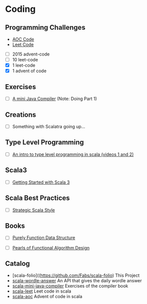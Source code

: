 # Coding

## Programming Challenges

* [AOC Code](https://github.com/Fabs/scala-aoc)
* [Leet Code](https://github.com/Fabs/scala-leet)

- [ ] 2015 advent-code
- [ ] 10 leet-code
- [x] 1 leet-code
- [x] 1 advent of code

## Exercises

* [ ] [A mini Java Compiler](https://github.com/Fabs/scala-scala-mini-java-compiler)
  (Note: Doing Part 1)

## Creations

* [ ] Something with Scalatra going up...

## Type Level Programming
- [ ] [An intro to type level programming in scala (videos 1 and 2)](https://www.youtube.com/watch?v=qwUYqv6lKtQ)

## Scala3

- [ ] [Getting Started with Scala 3](https://docs.scala-lang.org/scala3/getting-started.html)

## Scala Best Practices

- [ ] [Strategic Scala Style](https://www.lihaoyi.com/post/StrategicScalaStylePrincipleofLeastPower.html#about-strategic-scala-style)

## Books

- [ ] [Purely Function Data Structure](https://www.amazon.co.jp/Purely-Functional-Data-Structures-English-ebook)
- [ ] [Pearls of Functional Algorithm Design](https://www.amazon.com/Pearls-Functional-Algorithm-Design-Richard/dp/0521513383)


## Catalog

- [scala-folio]((https://github.com/Fabs/scala-folio) This Project
- [scala-wordle-answer](https://github.com/Fabs/scala-wordle-answer) An API that gives the daily wordle answer
- [scala-mini-java-compiler](https://github.com/Fabs/scala-mini-java-compiler) Exercises of the compiler book
- [scala-leet](https://github.com/Fabs/scala-leet) Leet code in scala
- [scala-aoc](https://github.com/Fabs/scala-aoc) Advent of code in scala 